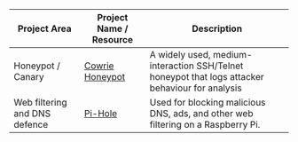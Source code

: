 
| Project Area              | Project Name / Resource                                                                 | Description                                                                                     |
|---------------------------|-----------------------------------------------------------------------------------------|-------------------------------------------------------------------------------------------------|
| Honeypot / Canary         | [Cowrie Honeypot](https://www.cowrie.org/)                                             | A widely used, medium-interaction SSH/Telnet honeypot that logs attacker behaviour for analysis |
| Web filtering and DNS defence | [Pi-Hole](pi-zero-w-pihole.md) | Used for blocking malicious DNS, ads, and other web filtering on a Raspberry Pi. |





<!--

The following are untested

| Firewall / IPS             | [IPFire (Linux distro)](https://www.ipfire.org/)                                       | Open-source firewall distro offering stateful packet inspection, IDS/IPS modules, VPN, web UI—ideal for learning and deployment :contentReference[oaicite:3]{index=3}. |
| Firewall / IPS             | Suricata guide – “Open Source IDS/IPS Suricata for Beginners” (DEV Community)          | Step-by-step guide to install and configure Suricata as an IDS/IPS—great for beginners :contentReference[oaicite:4]{index=4}. |
| Scripts – Scanners & Analysers | [Zero-To-Mastery: Portscanner in Python](https://www.zerotomastery.io/blog/cybersecurity-practice-projects/) | A beginner project to build a port scanner (plus optionally a keylogger or backdoor) in Python—helps learn network discovery and scripting :contentReference[oaicite:5]{index=5}. |
| Scripts – Scanners & Analysers | [Simple firewall simulator in Python (guide)](https://galaxy.ai/youtube-summarizer/building-a-simple-firewall-simulator-with-python-a-beginners-guide-UfyF6CvL4Ts) | Build a basic firewall simulator from scratch—great for grasping rule-based traffic filtering logic :contentReference[oaicite:6]{index=6}. |

-->
